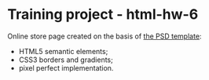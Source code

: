 # Training project - html-hw-6
Online store page created on the basis of <a href="https://github.com/goit-fe/markup_fe2o/blob/master/html_06/homework6.psd" target="_blank">the PSD template</a>:
<ul>
  <li>HTML5 semantic elements;</li>
  <li>CSS3 borders and gradients;</li>
  <li>pixel perfect implementation.</li>
</ul>
